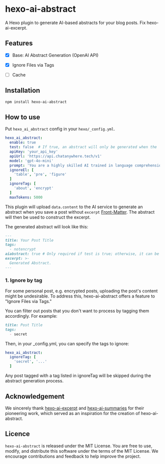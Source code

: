 # hexo-ai-abstract

A Hexo plugin to generate AI-based abstracts for your blog posts. Fix hexo-ai-excerpt.

## Features

 - [x] Base: AI Abstract Generation (OpenAI API)
 - [x] Ignore Files via Tags
 - [ ] Cache


## Installation

```bash
npm install hexo-ai-abstract
```

## How to use

Put `hexo_ai_abstract` config in your `hexo/_config.yml`.
```yaml
hexo_ai_abstract:
  enable: true
  test: false  # If true, an abstract will only be generated when the `aiabstract` property in the post is set to true
  apiKey: 'your_api_key'
  apiUrl: 'https://api.chatanywhere.tech/v1'
  model: 'gpt-4o-mini'
  prompt: 'You are a highly skilled AI trained in language comprehension and summarization. I would like you to read the text delimited by triple quotes and summarize it into a concise abstract paragraph. Aim to retain the most important points, providing a coherent and readable summary that could help a person understand the main points of the discussion without needing to read the entire text. Please avoid unnecessary details or tangential points. Only give me the output and nothing else. Do not wrap responses in quotes. Respond in the Chinese language.'
  ignoreEl: [
    'table', 'pre', 'figure'
  ]
  ignoreTag: [
    'about', 'encrypt'
  ]
  maxTokens: 5000
```

This plugin will upload `data.content` to the AI service to generate an abstract when you save a post without `excerpt` [Front-Matter](https://hexo.io/zh-cn/docs/front-matter).
The abstract will then be used to construct the excerpt.

The generated abstract will look like this:
```markdown
---
title: Your Post Title
tags:
  - notencrypt
aiabstract: true # Only required if test is true; otherwise, it can be omitted
excerpt: >-
  Generated Abstract.
---
```

### 1. Ignore by tag

For some personal post, e.g. encrypted posts, uploading the post's content might be undesirable. 
To address this, hexo-ai-abstract offers a feature to "Ignore Files via Tags."

You can filter out posts that you don't want to process by tagging them accordingly. 
For example:
```markdown
title: Post Title
tags:
  - secret
```
Then, in your _config.yml, you can specify the tags to ignore:
```yaml
hexo_ai_abstract:
  ignoreTag: [
    'secret', '...'
  ]
```
Any post tagged with a tag listed in ignoreTag will be skipped during the abstract generation process.

## Acknowledgement

We sincerely thank [hexo-ai-excerpt](https://github.com/rootlexme/hexo-ai-excerpt) and [hexo-ai-summaries](https://github.com/tardis-ksh/hexo-ai-summaries) for their pioneering work, which served as an inspiration for the creation of hexo-ai-abstract.

## Licence

`hexo-ai-abstract` is released under the MIT License. 
You are free to use, modify, and distribute this software under the terms of the MIT License. 
We encourage contributions and feedback to help improve the project.

